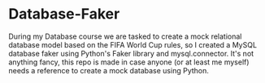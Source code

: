 # Database-Faker

During my Database course we are tasked to create a mock relational database model based on the FIFA World Cup rules, so I created a MySQL database faker using Python's Faker library
and mysql.connector. It's not anything fancy, this repo is made in case anyone (or at least me myself) needs a reference to create a mock database using Python.
